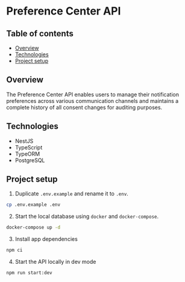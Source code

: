 # Preference Center API

## Table of contents

- [Overview](#overview)
- [Technologies](#technologies)
- [Project setup](#project-setup)

## Overview

The Preference Center API enables users to manage their notification preferences across various communication channels and maintains a complete history of all consent changes for auditing purposes.

## Technologies

- NestJS
- TypeScript
- TypeORM
- PostgreSQL

## Project setup

1. Duplicate `.env.example` and rename it to `.env`.

```bash
cp .env.example .env
```

2. Start the local database using `docker` and `docker-compose`.

```bash
docker-compose up -d
```

3. Install app dependencies

```bash
npm ci
```

4. Start the API locally in dev mode

```bash
npm run start:dev
```
